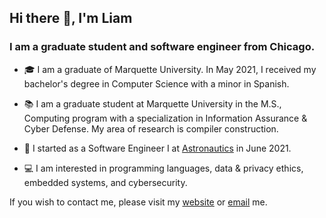 ## Hi there 👋, I'm Liam

### I am a graduate student and software engineer from Chicago.

- 🎓 I am a graduate of Marquette University. In May 2021, I received my bachelor's degree in Computer Science with a minor in Spanish.

- 📚 I am a graduate student at Marquette University in the M.S., Computing program with a specialization in Information Assurance & Cyber Defense. My area of research is compiler construction.

- 💼 I started as a Software Engineer I at <a href="https://astronautics.com/">Astronautics</a> in June 2021.

- 💻 I am interested in programming languages, data & privacy ethics, embedded systems, and cybersecurity.

If you wish to contact me, please visit my <a href="https://www.liammurphy.me">website</a> or [email](mailto:liam.murphy@marquette.edu) me.
